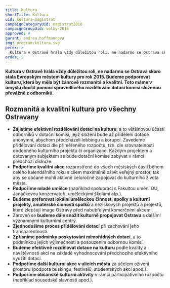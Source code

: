 ```yaml
---
title: Kultura
shortTitle: Kultura
uid: kultura-magistrat
campaignCategoryUid: magistrat2018
campaignGroupUid: volby-2018
approved: #
garant: andrea.hoffmannova
img: program/kultura.svg
perex: >
  Kultura v Ostravě hrála vždy důležitou roli, ne nadarmo se Ostrava skoro stala Evropským městem kultury pro rok 2015. Budeme podporovat kulturu, která by měla být žánrově rozmanitá a kvalitní. Toto máme v úmyslu docílit pomocí spravedlivého rozdělování dotací komisí složenou převážně z odborníků.
order: 5
---
```


**Kultura v Ostravě hrála vždy důležitou roli, ne nadarmo se Ostrava skoro stala Evropským městem kultury pro rok 2015. Budeme podporovat kulturu, která by měla být žánrově rozmanitá a kvalitní. Toto máme v úmyslu docílit pomocí spravedlivého rozdělování dotací komisí složenou převážně z odborníků.**

## Rozmanitá a kvalitní kultura pro všechny Ostravany

<ul>
  <li><b>Zajistíme efektivní rozdělování dotací na kulturu</b>, a to většinovou účastí odborníků v dotační komisi, jejíž složení bude až přidělení dotace anonymní, abychom předcházeli lobbingu a korupci.  Zavedeme přidělování dotací dle přiměřeného rozpočtu, tzn. dle srovnatelnosti obdobného kulturního projektu či organizace. Každým projektem a dotovaným subjektem se bude dotační komise zabývat v rámci předchozí diskuze.</li>
  <li><b>Podpoříme kvalitní akce</b> rozprostřené do všech městských částí během celého kalendářního roku s cílem maximálně oživit veřejný prostor, tak aby se občané mohli aktivně celoročně zapojovat do kulturního života města.</li>
  <li><b>Podpoříme mladé umělce</b> (například spoluprací s Fakultou umění OU, Janáčkovou konzervatoří, uměleckými školami atp.).</li>
  <li><b>Budeme preferovat lokální uměleckou činnost, spolky a kulturní projekty, amatérské činnosti spolků</b> a neziskových projektů a projektů, které zlepšují image Ostravy před nabubřelými komerčními akcemi.</li>
  <li>Zároveň se <b>budeme dále snažit kulturně propojovat Ostravu</b> s dalšími významnými kulturními centry.</li>
  <li><b>Zjednodušíme proces přidělování dotací</b> při zachování jeho transparentnosti.</li>
  <li><b>Zpřísníme podmínky poskytování mimořádných dotací</b>, a to podmínkou jejich výjimečnosti a posouzením odbornou komisí.</li>
  <li><b>Budeme efektivně rozdělovat dotace na kulturu</b> podle kvality a návštěvnosti akcí na základě vyhodnocování předchozího efektivního využití dotací.</li>
  <li><b>Podpoříme další kulturní akce v ulicích města</b> za účelem oživení prostoru (podpora buskingu, festivalů, studentských akcí apod.).</li>
  <li><b>Podpoříme občanské kulturní aktivity</b> v rámci participativního rozpočtu (například sousedské slavnosti apod.).</li>
</ul>
